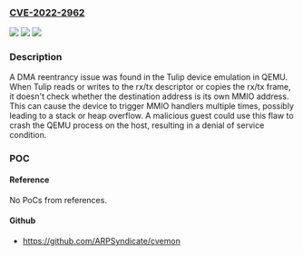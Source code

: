 ### [CVE-2022-2962](https://cve.mitre.org/cgi-bin/cvename.cgi?name=CVE-2022-2962)
![](https://img.shields.io/static/v1?label=Product&message=QEMU&color=blue)
![](https://img.shields.io/static/v1?label=Version&message=Will%20be%20fixed%20in%20QEMU%207.2.0-rc0%20&color=brightgreen)
![](https://img.shields.io/static/v1?label=Vulnerability&message=CWE-400&color=brightgreen)

### Description

A DMA reentrancy issue was found in the Tulip device emulation in QEMU. When Tulip reads or writes to the rx/tx descriptor or copies the rx/tx frame, it doesn't check whether the destination address is its own MMIO address. This can cause the device to trigger MMIO handlers multiple times, possibly leading to a stack or heap overflow. A malicious guest could use this flaw to crash the QEMU process on the host, resulting in a denial of service condition.

### POC

#### Reference
No PoCs from references.

#### Github
- https://github.com/ARPSyndicate/cvemon

